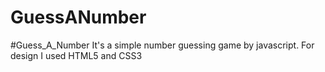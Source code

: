 # GuessANumber
#Guess_A_Number
It's a simple number guessing game by javascript. For design I used HTML5 and CSS3
